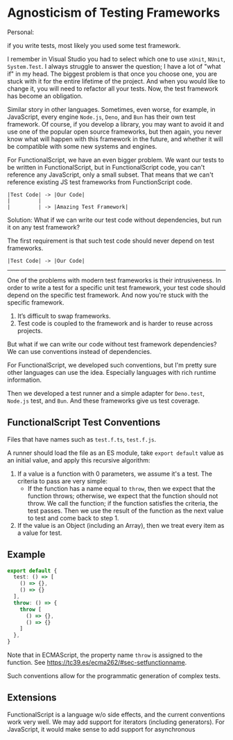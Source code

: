 # Agnosticism of Testing Frameworks 

Personal: 

if you write tests, most likely you used some test framework.

I remember in Visual Studio you had to select which one to use `xUnit`, `NUnit`, `System.Test`. I always struggle to answer the question; I have a lot of "what if" in my head. The biggest problem is that once you choose one, you are stuck with it for the entire lifetime of the project. And when you would like to change it, you will need to refactor all your tests. Now, the test framework has become an obligation.

Similar story in other languages. Sometimes, even worse, for example, in JavaScript, every engine `Node.js`, `Deno`, and `Bun` has their own test framework. Of course, if you develop a library, you may want to avoid it and use one of the popular open source frameworks, but then again, you never know what will happen with this framework in the future, and whether it will be compatible with some new systems and engines.

For FunctionalScript, we have an even bigger problem. We want our tests to be written in FunctionalScript, but in FunctionalScript code, you can't reference any JavaScript, only a small subset. That means that we can't reference existing JS test frameworks from FunctionScript code.  

```
|Test Code| -> |Our Code|
|         |
|         | -> |Amazing Test Framework|
```

Solution: What if we can write our test code without dependencies, but run it on any test framework? 

The first requirement is that such test code should never depend on test frameworks.

```
|Test Code| -> |Our Code|
```

---

One of the problems with modern test frameworks is their intrusiveness. In order to write a test for a specific unit test framework, your test code should depend on the specific test framework. 
And now you're stuck with the specific framework. 

1. It’s difficult to swap frameworks.
2. Test code is coupled to the framework and is harder to reuse across projects.

But what if we can write our code without test framework dependencies? We can use conventions instead of dependencies.

For FunctionalScript, we developed such conventions, but I'm pretty sure other languages can use the idea. Especially languages with rich runtime information. 

Then we developed a test runner and a simple adapter for `Deno.test`, `Node.js` test, and `Bun`. And these frameworks give us test coverage.

## FunctionalScript Test Conventions

Files that have names such as `test.f.ts`, `test.f.js`.

A runner should load the file as an ES module, take `export default` value as an initial value, and apply this recursive algorithm:

1. If a value is a function with 0 parameters, we assume it's a test.
   The criteria to pass are very simple:
   - If the function has a name equal to `throw`, then we expect that the function throws; otherwise, we expect that the function should not throw.
   We call the function; if the function satisfies the criteria, the test passes.
   Then we use the result of the function as the next value to test and come back to step 1.
2. If the value is an Object (including an Array), then we treat every item as a value for test.

## Example

```ts
export default {
  test: () => [
    () => {},
    () => {}
  ],
  throw: () => {
    throw [
      () => {},
      () => {}
    ]
  },
}
```

Note that in ECMAScript, the property name `throw` is assigned to the function. See https://tc39.es/ecma262/#sec-setfunctionname.

Such conventions allow for the programmatic generation of complex tests.

## Extensions

FunctionalScript is a language w/o side effects, and the current conventions work very well. We may add support for iterators (including generators). 
For JavaScript, it would make sense to add support for asynchronous
